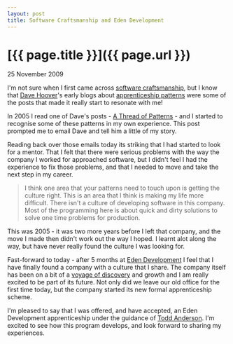 ```yaml
--- 
layout: post
title: Software Craftsmanship and Eden Development
--- 
```

[{{ page.title }}]({{ page.url }})
==================================

<p class="date">25 November 2009</p>

I'm not sure when I first came across [software
craftsmanship](http://en.wikipedia.org/wiki/Software_Craftsmanship), but I know
that [Dave Hoover](http://twitter.com/edentodd)'s early blogs about
[apprenticeship patterns](http://oreilly.com/catalog/9780596518387) were some of
the posts that made it really start to resonate with me!

In 2005 I read one of Dave's posts - [A Thread of
Patterns](http://redsquirrel.com/cgi-bin/dave/2005/04/12#a.thread.of.patterns) -
and I started to recognise some of these patterns in my own experience. This
post prompted me to email Dave and tell him a little of my story.

Reading back over those emails today its striking that I had started to look for
a mentor. That I felt that there were serious problems with the way the company
I worked for approached software, but I didn't feel I had the experience to fix
those problems, and that I needed to move and take the next step in my career.

> I think one area that your patterns need to touch upon is getting the culture
> right. This is an area that I think is making my life more difficult. There
> isn't a culture of developing software in this company. Most of the
> programming here is about quick and dirty solutions to solve one time problems
> for production.

This was 2005 - it was two more years before I left that company, and the move I
made then didn't work out the way I hoped. I learnt alot along the way, but have
never really found the culture I was looking for.

Fast-forward to today - after 5 months at [Eden
Development](http://edendevelopment.co.uk/) I feel that I have finally found a
company with a culture that I share. The company itself has been on a bit of a
[voyage of
discovery](http://blog.edendevelopment.co.uk/2009/10/13/software-craftsmanship-a-meeting-of-minds/)
and growth and I am really excited to be part of its future. Not only did we
leave our old office for the first time today, but the company started its new
formal apprenticeship scheme.

I'm pleased to say that I was offered, and have accepted, an Eden Development
apprenticeship under the guidance of [Todd
Anderson](http://twitter.com/edentodd). I'm excited to see how this program
develops, and look forward to sharing my experiences.
